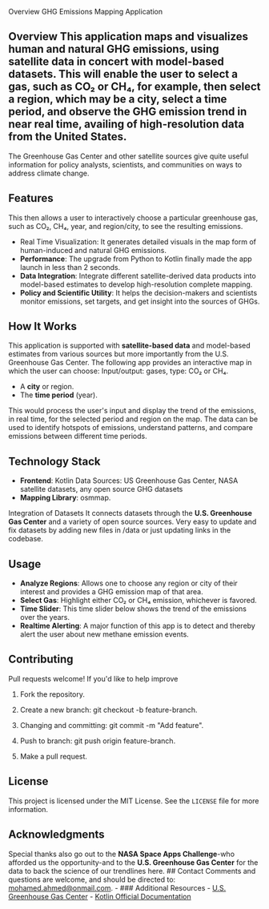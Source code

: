 Overview GHG Emissions Mapping Application

## Overview This application maps and visualizes human and natural GHG emissions, using satellite data in concert with model-based datasets. This will enable the user to select a gas, such as CO₂ or CH₄, for example, then select a region, which may be a city, select a time period, and observe the GHG emission trend in near real time, availing of high-resolution data from the United States.
The Greenhouse Gas Center and other satellite sources give quite useful information for policy analysts, scientists, and communities on ways to address climate change.

## Features
This then allows a user to interactively choose a particular greenhouse gas, such as CO₂, CH₄, year, and region/city, to see the resulting emissions.
- Real Time Visualization: It generates detailed visuals in the map form of human-induced and natural GHG emissions.
- **Performance**: The upgrade from Python to Kotlin finally made the app launch in less than 2 seconds.
- **Data Integration**: Integrate different satellite-derived data products into model-based estimates to develop high-resolution complete mapping.
- **Policy and Scientific Utility**: It helps the decision-makers and scientists monitor emissions, set targets, and get insight into the sources of GHGs.

## How It Works
This application is supported with **satellite-based data** and model-based estimates from various sources but more importantly from the U.S. Greenhouse Gas Center. The following app provides an interactive map in which the user can choose:
Input/output: gases, type: CO₂ or CH₄.
- A **city** or region.
- The **time period** (year).

This would process the user's input and display the trend of the emissions, in real time, for the selected period and region on the map. The data can be used to identify hotspots of emissions, understand patterns, and compare emissions between different time periods.

## Technology Stack
- **Frontend**: Kotlin
Data Sources: US Greenhouse Gas Center, NASA satellite datasets, any open source GHG datasets
- **Mapping Library**: osmmap.


Integration of Datasets
It connects datasets through the **U.S. Greenhouse Gas Center** and a variety of open source sources. Very easy to update and fix datasets by adding new files in /data or just updating links in the codebase.

## Usage
- **Analyze Regions**: Allows one to choose any region or city of their interest and provides a GHG emission map of that area.
- **Select Gas**: Highlight either CO₂ or CH₄ emission, whichever is favored.
- **Time Slider**: This time slider below shows the trend of the emissions over the years.
- **Realtime Alerting**: A major function of this app is to detect and thereby alert the user about new methane emission events.

## Contributing
Pull requests welcome! If you'd like to help improve
1. Fork the repository.
2. Create a new branch: git checkout -b feature-branch.
3. Changing and committing: git commit -m "Add feature".

4. Push to branch: git push origin feature-branch.

5. Make a pull request.

## License

This project is licensed under the MIT License. See the `LICENSE` file for more information.

## Acknowledgments

Special thanks also go out to the **NASA Space Apps Challenge**-who afforded us the opportunity-and to the **U.S. Greenhouse Gas Center** for the data to back the science of our trendlines here. ## Contact Comments and questions are welcome, and should be directed to: mohamed.ahmed@onmail.com. - ### Additional Resources - [U.S. Greenhouse Gas Center](https://www.ghgcenter.gov) - [Kotlin Official Documentation](https://kotlinlang.org/docs/reference/)

